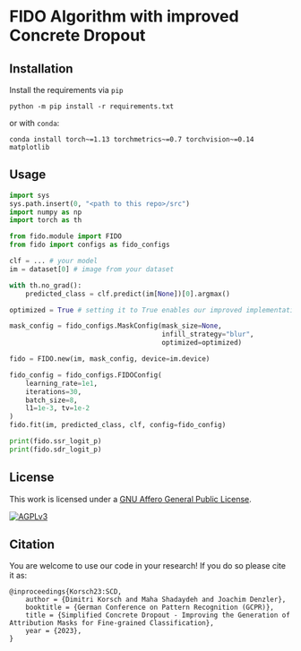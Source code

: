 # FIDO Algorithm with improved Concrete Dropout

## Installation
Install the requirements via `pip`
```
python -m pip install -r requirements.txt
```
or with `conda`:

```
conda install torch~=1.13 torchmetrics~=0.7 torchvision~=0.14 matplotlib
```
## Usage

```python
import sys
sys.path.insert(0, "<path to this repo>/src")
import numpy as np
import torch as th

from fido.module import FIDO
from fido import configs as fido_configs

clf = ... # your model
im = dataset[0] # image from your dataset

with th.no_grad():
    predicted_class = clf.predict(im[None])[0].argmax()

optimized = True # setting it to True enables our improved implementation

mask_config = fido_configs.MaskConfig(mask_size=None,
                                      infill_strategy="blur",
                                      optimized=optimized)

fido = FIDO.new(im, mask_config, device=im.device)

fido_config = fido_configs.FIDOConfig(
    learning_rate=1e1,
    iterations=30,
    batch_size=8,
    l1=1e-3, tv=1e-2
)
fido.fit(im, predicted_class, clf, config=fido_config)

print(fido.ssr_logit_p)
print(fido.sdr_logit_p)
```


## License
This work is licensed under a [GNU Affero General Public License][agplv3].

[![AGPLv3][agplv3-image]][agplv3]

[agplv3]: https://www.gnu.org/licenses/agpl-3.0.html
[agplv3-image]: https://www.gnu.org/graphics/agplv3-88x31.png

## Citation
You are welcome to use our code in your research! If you do so please cite it as:

```
@inproceedings{Korsch23:SCD,
    author = {Dimitri Korsch and Maha Shadaydeh and Joachim Denzler},
    booktitle = {German Conference on Pattern Recognition (GCPR)},
    title = {Simplified Concrete Dropout - Improving the Generation of Attribution Masks for Fine-grained Classification},
    year = {2023},
}
```
